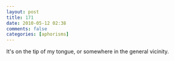 ```yaml
---
layout: post
title: 171
date: 2010-05-12 02:38
comments: false
categories: [aphorisms]
---
```


It's on the tip of my tongue, or somewhere in the general vicinity.
